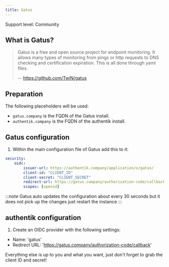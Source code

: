 ```yaml
---
title: Gatus
---
```


<span class="badge badge--secondary">Support level: Community</span>

## What is Gatus?

> Gatus is a free and open source project for endpoint monitoring. It allows many types of monitoring from pings or http requests to DNS checking and certification expiration. This is all done through yaml files.
>
> -- https://github.com/TwiN/gatus

## Preparation

The following placeholders will be used:

-   `gatus.company` is the FQDN of the Gatus install.
-   `authentik.company` is the FQDN of the authentik install.

## Gatus configuration

1. Within the main configuration file of Gatus add this to it:

```yml
security:
    oidc:
        issuer-url: https://authentik.company/application/o/gatus/
        client-id: "CLIENT_ID"
        client-secret: "CLIENT_SECRET"
        redirect-url: https://gatus.company/authorization-code/callback
        scopes: [openid]
```

:::note
Gatus auto updates the configuration about every 30 seconds but it does not pick up the changes just restart the instance
:::

## authentik configuration

1. Create an OIDC provider with the following settings:

-   Name: 'gatus'
-   Redirect URL: 'https://gatus.company/authorization-code/callback'

Everything else is up to you and what you want, just don't forget to grab the client ID and secret!
